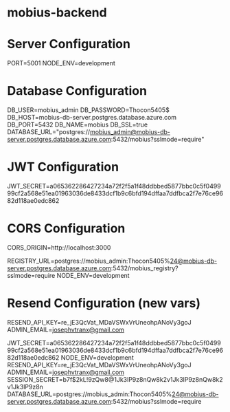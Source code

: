 # mobius-backend

# Server Configuration
PORT=5001
NODE_ENV=development

# Database Configuration
DB_USER=mobius_admin
DB_PASSWORD=Thocon5405$
DB_HOST=mobius-db-server.postgres.database.azure.com
DB_PORT=5432
DB_NAME=mobius
DB_SSL=true
DATABASE_URL="postgres://mobius_admin@mobius-db-server.postgres.database.azure.com:5432/mobius?sslmode=require"

# JWT Configuration
JWT_SECRET=a065362286427234a72f2f5a1f48ddbbed5877bbc0c5f049999cf2a568e51ea01963036de8433dcf1b9c6bfd194dffaa7ddfbca2f7e76ce9682d118ae0edc862

# CORS Configuration
CORS_ORIGIN=http://localhost:3000

REGISTRY_URL=postgres://mobius_admin:Thocon5405%24@mobius-db-server.postgres.database.azure.com:5432/mobius_registry?sslmode=require
NODE_ENV=development

# Resend Configuration (new vars)
RESEND_API_KEY=re_jE3QcVat_MDaVSWxVrUneohpANoVy3goJ
ADMIN_EMAIL=josephvtranx@gmail.com


JWT_SECRET=a065362286427234a72f2f5a1f48ddbbed5877bbc0c5f049999cf2a568e51ea01963036de8433dcf1b9c6bfd194dffaa7ddfbca2f7e76ce9682d118ae0edc862
NODE_ENV=development
RESEND_API_KEY=re_jE3QcVat_MDaVSWxVrUneohpANoVy3goJ
ADMIN_EMAIL=josephvtranx@gmail.com
SESSION_SECRET=b7f$2kL!9zQw8@1Jk3lP9z8nQw8k2v1Jk3lP9z8nQw8k2v1Jk3lP9z8n
DATABASE_URL=postgres://mobius_admin:Thocon5405%24@mobius-db-server.postgres.database.azure.com:5432/mobius?sslmode=require